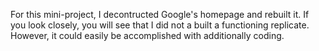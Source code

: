 For this mini-project, I decontructed Google's homepage and rebuilt it. If you look closely, you will see that I did not a built a functioning replicate. However, it could easily be accomplished with additionally coding.